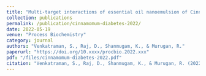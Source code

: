 ```yaml
---
title: "Multi-target interactions of essential oil nanoemulsion of Cinnamomum travancoricum against diabetes mellitus via in vitro, in vivo and in silico approaches"
collection: publications
permalink: /publication/cinnamomum-diabetes-2022/
date: 2022-05-19
venue: "Process Biochemistry"
category: journal
authors: "Venkatraman, S., Raj, D., Shanmugam, K., & Murugan, R."
paperurl: "https://doi.org/10.xxxx/procbio.2022.xxx"
pdf: "/files/cinnamomum-diabetes-2022.pdf"
citation: "Venkatraman, S., Raj, D., Shanmugam, K., & Murugan, R. (2022). Multi-target interactions of essential oil nanoemulsion of *Cinnamomum travancoricum* against diabetes mellitus via in vitro, in vivo and in silico approaches. *Process Biochemistry*, 2022. https://doi.org/10.xxxx/procbio.2022.xxx"
---
```

